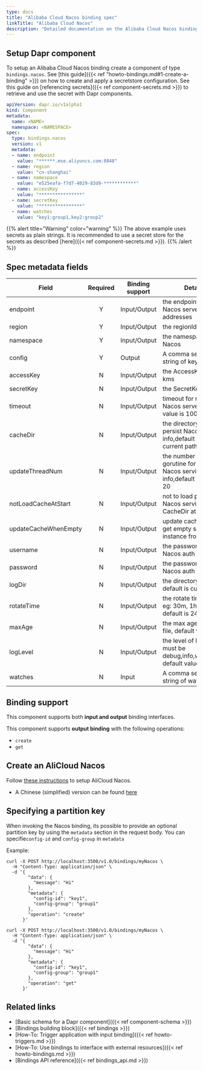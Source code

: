 ```yaml
---
type: docs
title: "Alibaba Cloud Nacos binding spec"
linkTitle: "Alibaba Cloud Nacos"
description: "Detailed documentation on the Alibaba Cloud Nacos binding component"
---
```


## Setup Dapr component
To setup an Alibaba Cloud Nacos binding create a component of type `bindings.nacos`. See [this guide]({{< ref "howto-bindings.md#1-create-a-binding" >}}) on how to create and apply a secretstore configuration. See this guide on [referencing secrets]({{< ref component-secrets.md >}}) to retrieve and use the secret with Dapr components.

```yaml
apiVersion: dapr.io/v1alpha1
kind: Component
metadata:
  name: <NAME>
  namespace: <NAMESPACE>
spec:
  type: bindings.nacos
  version: v1
  metadata:
  - name: endpoint
    value: "******.mse.aliyuncs.com:8848"
  - name: region
    value: "cn-shanghai"
  - name: namespace
    value: "e525eafa-f7d7-4029-83d9-************"
  - name: accessKey
    value: "****************"
  - name: secretKey
    value: "****************"
  - name: watches
    value: "key1:group1,key2:group2"
```
{{% alert title="Warning" color="warning" %}}
The above example uses secrets as plain strings. It is recommended to use a secret store for the secrets as described [here]({{< ref component-secrets.md >}}).
{{% /alert %}}
## Spec metadata fields
| Field              | Required | Binding support | Details | Example |
|--------------------|:--------:|--------|--------|---------|
| endpoint                | Y        | Input/Output |the endpoint to get Nacos server addresses | `"******.mse.aliyuncs.com:8848"`
| region                | Y        | Input/Output |the regionId for kms | `"cn-shanghai"`
| namespace                | Y        | Input/Output |the namespaceId of Nacos | `"e525eafa-f7d7-4029-83d9-************"`
| config                | Y        | Output |A comma separated string of key | `"key1:group1"`
| accessKey                | N        | Input/Output |the AccessKey for kms| `"****************"`
| secretKey                | N        | Input/Output |the SecretKey for kms | `"****************"`
| timeout                | N        | Input/Output |timeout for requesting Nacos server, default value is 10000 ms | `1000`
| cacheDir                | N        | Input/Output |the directory for persist Nacos service info,default value is current path | `"/tmp/nacos/cache"`
| updateThreadNum                | N        | Input/Output |the number of gorutine for update Nacos service info,default value is 20 | `20`
| notLoadCacheAtStart                | N       | Input/Output |not to load persistent Nacos service info in CacheDir at start time | `"false"`
| updateCacheWhenEmpty                | N        | Input/Output |update cache when get empty service instance from server | `"false"`
| username                | N        | Input/Output |the password for Nacos auth | `"username"`
| password                | N        | Input/Output |the password for Nacos auth | `"password"`
| logDir                | N        | Input/Output |the directory for log, default is current path | `"/tmp/nacos/log"`
| rotateTime                | N        | Input/Output |the rotate time for log, eg: 30m, 1h, 24h, default is 24h| `"1h"`
| maxAge                | N        | Input/Output |the max age of a log file, default value is 3 | `3`
| logLevel                | N        | Input/Output |the level of log, it's must be debug,info,warn,error, default value is info | `"info"`
| watches                | N        | Input |A comma separated string of watch keys | `"key1:group1,key2:group2"`

## Binding support

This component supports both **input and output** binding interfaces.

This component supports **output binding** with the following operations:
- `create`
- `get`

## Create an AliCloud Nacos
Follow [these instructions](https://www.alibabacloud.com/help/doc-detail/59963.htm) to setup AliCloud Nacos.
   - A Chinese (simplified) version can be found [here](https://help.aliyun.com/document_detail/85466.html)

## Specifying a partition key

When invoking the Nacos binding, its possible to provide an optional partition key by using the `metadata` section in the request body.
You can specifie`config-id` and `config-group` in `metadata`

Example:

```shell
curl -X POST http://localhost:3500/v1.0/bindings/myNacos \
  -H "Content-Type: application/json" \
  -d '{
        "data": {
          "message": "Hi"
        },
        "metadata": {
          "config-id": "key1",
          "config-group": "group1"
        },
        "operation": "create"
      }'
```

```shell
curl -X POST http://localhost:3500/v1.0/bindings/myNacos \
  -H "Content-Type: application/json" \
  -d '{
        "data": {
          "message": "Hi"
        },
        "metadata": {
          "config-id": "key1",
          "config-group": "group1"
        },
        "operation": "get"
      }'
```
## Related links

- [Basic schema for a Dapr component]({{< ref component-schema >}})
- [Bindings building block]({{< ref bindings >}})
- [How-To: Trigger application with input binding]({{< ref howto-triggers.md >}})
- [How-To: Use bindings to interface with external resources]({{< ref howto-bindings.md >}})
- [Bindings API reference]({{< ref bindings_api.md >}})
